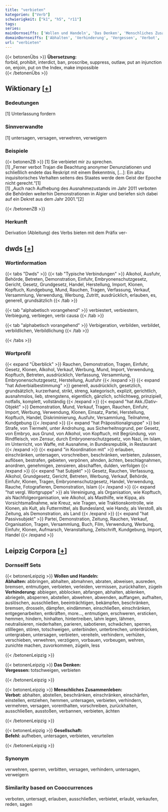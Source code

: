 ```yaml
---
title: "verbieten"
kategorien: ["Verb"]
schwierigkeit: ["k1", "h5", "r11"]
tags:
series:
mainDornseiffs: ['Wollen und Handeln', 'Das Denken', 'Menschliches Zusammenleben', 'Gesellschaft']
domainDornseiffs: ['Abhalten', 'Verhinderung', 'Vergessen', 'Verbot', 'Befehl']
url: "verbieten"
---
```


{{< betonenÜbs >}}
**Übersetzung:**  
forbid, prohibit, interdict, ban, proscribe, suppress, outlaw, put an injunction on, enjoin, put on the Index, make impossible  
{{< /betonenÜbs >}}

## Wiktionary [[+](https://de.wiktionary.org/wiki/verbieten)]

### Bedeutungen
[1] Unterlassung fordern  

### Sinnverwandte
[1] untersagen, versagen, verwehren, verweigern  

### Beispiele
{{< betonenZB >}}
[1] Sie verbietet mir zu sprechen.  
[1] „Ferner verbot Trajan die Beachtung anonymer Denunziationen und schließlich endete das Reskript mit einem Bekenntnis, […]: Ein allzu inquisitorisches Verhalten seitens des Staates werde dem Geist der Epoche nicht gerecht.“[1]  
[1] „Auch nach Aufhebung des Ausnahmezustands im Jahr 2011 verboten die Behörden weiterhin Demonstrationen in Algier und beriefen sich dabei auf ein Dekret aus dem Jahr 2001.“[2]  

{{< /betonenZB >}}
### Herkunft
Derivation (Ableitung) des Verbs bieten mit dem Präfix ver-  



## dwds [[+](https://www.dwds.de/wb/verbieten)]

### Wortinformation
{{< tabs "Dwds" >}}
{{< tab "Typische Verbindungen" >}}
Alkohol, Ausfuhr, Behörde, Betreten, Demonstration, Einfuhr, Embryonenschutzgesetz, Gericht, Gesetz, Grundgesetz, Handel, Herstellung, Import, Klonen, Kopftuch, Kundgebung, Mund, Rauchen, Tragen, Verfassung, Verkauf, Versammlung, Verwendung, Werbung, Zutritt, ausdrücklich, erlauben, es, generell, grundsätzlich
{{< /tab >}}

{{< tab "alphabetisch vorangehend" >}}
verbiestert, verbiestern, Verbiegung, verbiegen, verbi causa
{{< /tab >}}

{{< tab "alphabetisch vorangehend" >}}
Verbigeration, verbilden, verbildet, verbildlichen, Verbildlichung
{{< /tab >}}

{{< /tabs >}}

### Wortprofil
{{< expand "Überblick" >}} Rauchen, Demonstration, Tragen, Einfuhr, Gesetz, Klonen, Alkohol, Verkauf, Werbung, Mund, Import, Verwendung, Kopftuch, Betreten, ausdrücklich, Verfassung, Versammlung, Embryonenschutzgesetz, Herstellung, Ausfuhr {{< /expand >}}
{{< expand "hat Adverbialbestimmung" >}} generell, ausdrücklich, gesetzlich, grundsätzlich, kurzerhand, strikt, streng, kategorisch, explizit, gerichtlich, ausnahmslos, lieb, strengstens, eigentlich, gänzlich, schlichtweg, prinzipiell, notfalls, komplett, vollständig {{< /expand >}}
{{< expand "hat Akk./Dativ-Objekt" >}} Demonstration, Mund, Verkauf, Tragen, Rauchen, Einfuhr, Import, Werbung, Verwendung, Klonen, Einsatz, Partei, Herstellung, Kopftuch, Handel, Diskriminierung, Ausfuhr, Versammlung, Teilnahme, Kundgebung {{< /expand >}}
{{< expand "hat Präpositionalgruppe" >}} bei Strafe, von Tiermehl, unter Androhung, aus Sicherheitnsgrund, per Gesetz, von Embryo, aus Grund, von Alkohol, von Kopftuch, mit Begründung, von Rindfleisch, von Zensur, durch Embryonenschutzgesetz, von Nazi, im Islam, im Unterricht, von Waffe, mit Ausnahme, in Bundesrepublik, in Restaurant {{< /expand >}}
{{< expand "in Koordination mit" >}} erlauben, einschränken, untersagen, vorschreiben, beschränken, verbieten, zulassen, auflösen, bestrafen, gebieten, verpönen, ahnden, ächten, beschlagnahmen, anordnen, genehmigen, zensieren, abschaffen, dulden, verfolgen {{< /expand >}}
{{< expand "hat Subjekt" >}} Gesetz, Rauchen, Verfassung, Alkohol, Grundgesetz, Gericht, Betreten, Werbung, Verkauf, Behörde, Einfuhr, Klonen, Tragen, Embryonenschutzgesetz, Handel, Verwendung, Rauche, Fotografieren, Demonstration, Islam {{< /expand >}}
{{< expand "hat vergl. Wortgruppe" >}} als Vereinigung, als Organisation, wie Kopftuch, als Nachfolgeorganisation, wie Alkohol, als Masthilfe, wie Kippa, als Vorsichtsmaßnahme, wie Kreuz, wie Tragen, wie Traktionskontrolle, wie Klonen, als Kult, als Futtermittel, als Bundesland, wie Handy, als Verstoß, als Zeitung, als Demonstration, als Land {{< /expand >}}
{{< expand "hat Passivsubjekt" >}} Partei, Demonstration, Zeitung, Rauchen, Verkauf, Organisation, Tragen, Versammlung, Buch, Film, Verwendung, Werbung, Einfuhr, Klonen, Aufmarsch, Veranstaltung, Zeitschrift, Kundgebung, Import, Handel {{< /expand >}}

## Leipzig Corpora [[+](https://corpora.uni-leipzig.de/en/res?word=verbieten&corpusId=deu_newscrawl-public_2018)]

### Dornseiff Sets
{{< betonenLeipzig >}}
**Wollen und Handeln:**  
**Abhalten:** abbringen, abhalten, abmahnen, abraten, abweisen, ausreden, bremsen, entmutigen, verbieten, verleiden, vermissen, zurückhalten, zügeln  
**Verhinderung:** abbiegen, abblocken, abfangen, abhalten, ablenken, abriegeln, absperren, abstellen, abwehren, abwenden, auffangen, aufhalten, auslöschen, ausschließen, beeinträchtigen, bekämpfen, beschränken, bremsen, drosseln, dämpfen, eindämmen, einschließen, einschränken, entgegenarbeiten, entkräften, more..., entmutigen, erschweren, ersticken, hemmen, hindern, hinhalten, hintertreiben, lahm legen, lähmen, neutralisieren, niederhalten, parieren, sabotieren, schwächen, sperren, stilllegen, stören, totschweigen, unterbinden, unterbrechen, unterdrücken, untergraben, untersagen, verbieten, vereiteln, verhindern, verhüten, verschieben, verwehren, verzögern, vorbauen, vorbeugen, wehren, zunichte machen, zuvorkommen, zügeln, less  

{{< /betonenLeipzig >}}


{{< betonenLeipzig >}}
**Das Denken:**  
**Vergessen:** totschweigen, verbieten  

{{< /betonenLeipzig >}}


{{< betonenLeipzig >}}
**Menschliches Zusammenleben:**  
**Verbot:** abhalten, abstellen, beschränken, einschränken, einschärfen, einstellen, entziehen, hemmen, untersagen, verbieten, verhindern, vermehren, versagen, vorenthalten, vorschreiben, zurückhalten, ausschließen, ausstoßen, verbannen, verbieten, ächten  

{{< /betonenLeipzig >}}


{{< betonenLeipzig >}}
**Gesellschaft:**  
**Befehl:** aufheben, untersagen, verbieten, verurteilen  

{{< /betonenLeipzig >}}

### Synonym
verwehren, sperren, verbitten, versagen, verhindern, untersagen, verweigern


### Similarity based on Cooccurrences
verboten, untersagt, erlauben, ausschließen, verbietet, erlaubt, verkaufen, reden, sagen

